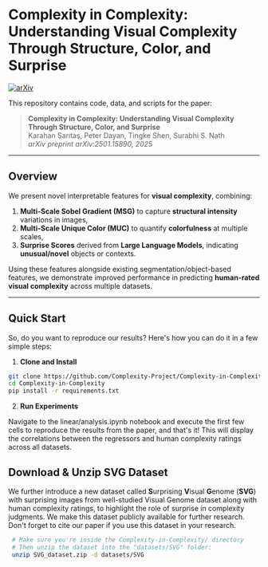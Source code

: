# Complexity in Complexity: Understanding Visual Complexity Through Structure, Color, and Surprise

[![arXiv](https://img.shields.io/badge/arXiv-2501.15890-B31B1B.svg)](https://arxiv.org/abs/2501.15890)

This repository contains code, data, and scripts for the paper:

> **Complexity in Complexity: Understanding Visual Complexity Through Structure, Color, and Surprise**  
> Karahan Sarıtaş, Peter Dayan, Tingke Shen, Surabhi S. Nath  
> *arXiv preprint arXiv:2501.15890, 2025*

---

## Overview

We present novel interpretable features for **visual complexity**, combining:

1. **Multi-Scale Sobel Gradient (MSG)** to capture **structural intensity** variations in images,  
2. **Multi-Scale Unique Color (MUC)** to quantify **colorfulness** at multiple scales,  
3. **Surprise Scores** derived from **Large Language Models**, indicating **unusual/novel** objects or contexts.

Using these features alongside existing segmentation/object-based features, we demonstrate improved performance in predicting **human-rated visual complexity** across multiple datasets. 



---

## Quick Start

So, do you want to reproduce our results? Here's how you can do it in a few simple steps:
1. **Clone and Install**

```bash
git clone https://github.com/Complexity-Project/Complexity-in-Complexity.git
cd Complexity-in-Complexity
pip install -r requirements.txt
```

2. **Run Experiments**

Navigate to the linear/analysis.ipynb notebook and execute the first few cells to reproduce the results from the paper, and that's it! This will display the correlations between the regressors and human complexity ratings across all datasets. 







## Download & Unzip SVG Dataset

We further introduce a new dataset called **S**urprising **V**isual **G**enome (**SVG**) with surprising images from well-studied Visual Genome dataset along with human complexity ratings, to highlight the role of surprise in complexity judgments. We make this dataset publicly available for further research. Don't forget to cite our paper if you use this dataset in your research.

   ```bash
    # Make sure you're inside the Complexity-in-Complexity/ directory
    # Then unzip the dataset into the "datasets/SVG" folder:
    unzip SVG_dataset.zip -d datasets/SVG
   ```